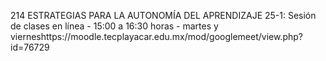 214 ESTRATEGIAS PARA LA AUTONOMÍA DEL APRENDIZAJE 25-1: Sesión de clases en línea - 15:00 a 16:30 horas - martes y vierneshttps://moodle.tecplayacar.edu.mx/mod/googlemeet/view.php?id=76729